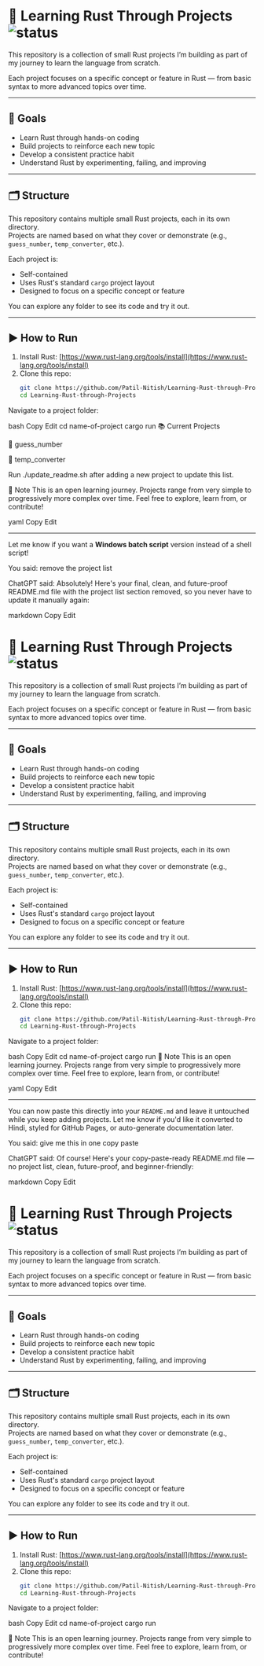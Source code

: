 # 🦀 Learning Rust Through Projects ![status](https://img.shields.io/badge/status-Learning_Rust-ffaa00?style=flat-square)

This repository is a collection of small Rust projects I’m building as part of my journey to learn the language from scratch.

Each project focuses on a specific concept or feature in Rust — from basic syntax to more advanced topics over time.

---

## 🎯 Goals

- Learn Rust through hands-on coding  
- Build projects to reinforce each new topic  
- Develop a consistent practice habit  
- Understand Rust by experimenting, failing, and improving  

---

## 🗂️ Structure

This repository contains multiple small Rust projects, each in its own directory.  
Projects are named based on what they cover or demonstrate (e.g., `guess_number`, `temp_converter`, etc.).

Each project is:

- Self-contained  
- Uses Rust's standard `cargo` project layout  
- Designed to focus on a specific concept or feature

You can explore any folder to see its code and try it out.

---

## ▶️ How to Run

1. Install Rust: [https://www.rust-lang.org/tools/install](https://www.rust-lang.org/tools/install)  
2. Clone this repo:
   ```bash
   git clone https://github.com/Patil-Nitish/Learning-Rust-through-Projects.git
   cd Learning-Rust-through-Projects
Navigate to a project folder:

bash
Copy
Edit
cd name-of-project
cargo run
📚 Current Projects
<!-- project-list-start -->
🔹 guess_number

🔹 temp_converter

<!-- project-list-end -->
Run ./update_readme.sh after adding a new project to update this list.

📌 Note
This is an open learning journey. Projects range from very simple to progressively more complex over time.
Feel free to explore, learn from, or contribute!

yaml
Copy
Edit

---

Let me know if you want a **Windows batch script** version instead of a shell script!







You said:
remove the project list 


ChatGPT said:
Absolutely! Here's your final, clean, and future-proof README.md file with the project list section removed, so you never have to update it manually again:

markdown
Copy
Edit
# 🦀 Learning Rust Through Projects ![status](https://img.shields.io/badge/status-Learning_Rust-ffaa00?style=flat-square)

This repository is a collection of small Rust projects I’m building as part of my journey to learn the language from scratch.

Each project focuses on a specific concept or feature in Rust — from basic syntax to more advanced topics over time.

---

## 🎯 Goals

- Learn Rust through hands-on coding  
- Build projects to reinforce each new topic  
- Develop a consistent practice habit  
- Understand Rust by experimenting, failing, and improving  

---

## 🗂️ Structure

This repository contains multiple small Rust projects, each in its own directory.  
Projects are named based on what they cover or demonstrate (e.g., `guess_number`, `temp_converter`, etc.).

Each project is:

- Self-contained  
- Uses Rust's standard `cargo` project layout  
- Designed to focus on a specific concept or feature

You can explore any folder to see its code and try it out.

---

## ▶️ How to Run

1. Install Rust: [https://www.rust-lang.org/tools/install](https://www.rust-lang.org/tools/install)  
2. Clone this repo:
   ```bash
   git clone https://github.com/Patil-Nitish/Learning-Rust-through-Projects.git
   cd Learning-Rust-through-Projects
Navigate to a project folder:

bash
Copy
Edit
cd name-of-project
cargo run
📌 Note
This is an open learning journey. Projects range from very simple to progressively more complex over time.
Feel free to explore, learn from, or contribute!

yaml
Copy
Edit

---

You can now paste this directly into your `README.md` and leave it untouched while you keep adding projects. Let me know if you'd like it converted to Hindi, styled for GitHub Pages, or auto-generate documentation later.







You said:
give me this in one copy paste 


ChatGPT said:
Of course! Here's your copy-paste-ready README.md file — no project list, clean, future-proof, and beginner-friendly:

markdown
Copy
Edit
# 🦀 Learning Rust Through Projects ![status](https://img.shields.io/badge/status-Learning_Rust-ffaa00?style=flat-square)

This repository is a collection of small Rust projects I’m building as part of my journey to learn the language from scratch.

Each project focuses on a specific concept or feature in Rust — from basic syntax to more advanced topics over time.

---

## 🎯 Goals

- Learn Rust through hands-on coding  
- Build projects to reinforce each new topic  
- Develop a consistent practice habit  
- Understand Rust by experimenting, failing, and improving  

---

## 🗂️ Structure

This repository contains multiple small Rust projects, each in its own directory.  
Projects are named based on what they cover or demonstrate (e.g., `guess_number`, `temp_converter`, etc.).

Each project is:

- Self-contained  
- Uses Rust's standard `cargo` project layout  
- Designed to focus on a specific concept or feature

You can explore any folder to see its code and try it out.

---

## ▶️ How to Run

1. Install Rust: [https://www.rust-lang.org/tools/install](https://www.rust-lang.org/tools/install)  
2. Clone this repo:
   ```bash
   git clone https://github.com/Patil-Nitish/Learning-Rust-through-Projects.git
   cd Learning-Rust-through-Projects
Navigate to a project folder:

bash
Copy
Edit
cd name-of-project
cargo run

📌 Note
This is an open learning journey. Projects range from very simple to progressively more complex over time.
Feel free to explore, learn from, or contribute!
